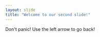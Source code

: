```yaml
---
layout: slide
title: "Welcome to our second slide!"
---
```

Don't panic!
Use the left arrow to go back!
